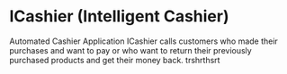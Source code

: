 # ICashier (Intelligent Cashier)
Automated Cashier Application
ICashier calls customers who made their purchases and want to pay or who want to return their previously purchased products and get their money back.
trshrthsrt
